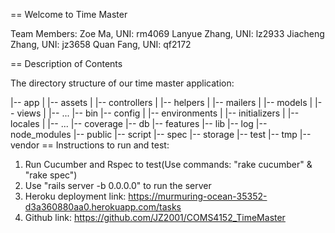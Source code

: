== Welcome to Time Master

Team Members:
Zoe Ma, UNI: rm4069
Lanyue Zhang, UNI: lz2933
Jiacheng Zhang, UNI: jz3658
Quan Fang, UNI: qf2172

== Description of Contents

The directory structure of our time master application:

  |-- app
  |   |-- assets
  |   |-- controllers
  |   |-- helpers
  |   |-- mailers
  |   |-- models
  |   |-- views
  |   |-- ...
  |-- bin
  |-- config
  |   |-- environments
  |   |-- initializers
  |   |-- locales
  |   |-- ...
  |-- coverage
  |-- db
  |-- features
  |-- lib
  |-- log
  |-- node_modules
  |-- public
  |-- script
  |-- spec
  |-- storage
  |-- test
  |-- tmp
  |-- vendor
== Instructions to run and test:
  1. Run Cucumber and Rspec to test(Use commands: "rake cucumber" & "rake spec")
  2. Use "rails server -b 0.0.0.0" to run the server
  3. Heroku deployment link: https://murmuring-ocean-35352-d3a360880aa0.herokuapp.com/tasks
  4. Github link: https://github.com/JZ2001/COMS4152_TimeMaster
